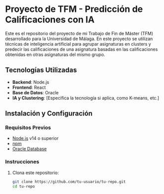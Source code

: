 # Proyecto de TFM - Predicción de Calificaciones con IA

Este es el repositorio del proyecto de mi Trabajo de Fin de Máster (TFM) desarrollado para la Universidad de Málaga. En este proyecto se utilizan técnicas de inteligencia artificial para agrupar asignaturas en clusters y predecir las calificaciones de una asignatura basadas en las calificaciones obtenidas en otras asignaturas del mismo grupo.

## Tecnologías Utilizadas

- **Backend**: Node.js
- **Frontend**: React
- **Base de Datos**: Oracle
- **IA y Clustering**: [Especifica la tecnología si aplica, como K-means, etc.]

## Instalación y Configuración

### Requisitos Previos

- [Node.js](https://nodejs.org/) v14 o superior
- [npm](https://www.npmjs.com/)
- [Oracle Database](https://www.oracle.com/database/)

### Instrucciones

1. Clona este repositorio:
   ```bash
   git clone https://github.com/tu-usuario/tu-repo.git
   cd tu-repo

